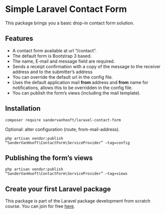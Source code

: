 # Simple Laravel Contact Form

This package brings you a basic drop-in contact form solution.

## Features
- A contact form available at url “/contact”.
- The default form is Bootstrap 3 based.
- The name, E-mail and message field are required.
- Sends a receipt confirmation with a copy of the message to the receiver address and to the submitter’s address
- You can override the default url in the config file.
- Uses the default application mail __from__ address and __from__ name for notifications, allows this to be overridden in the config file.
- You can publish the form’s views (including the mail template).

## Installation

```
composer require sandervanhooft/laravel-contact-form
```

Optional: alter configuration (route, from-mail-address).
```
php artisan vendor:publish “SanderVanHooft\ContactForm\ServiceProvider” —tag=config
```

## Publishing the form’s views
```
php artisan vendor:publish “SanderVanHooft\ContactForm\ServiceProvider” —tag=views
```

## Create your first Laravel package
This package is part of the Laravel package development from scratch course.
You can join for free [here](https://go.sandervanhooft.com/courses/laravel-package-dev-from-scratch).
